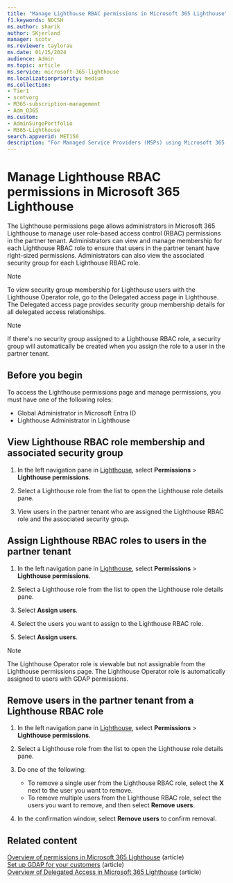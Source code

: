 ```yaml
---
title: "Manage Lighthouse RBAC permissions in Microsoft 365 Lighthouse"
f1.keywords: NOCSH
ms.author: sharik
author: SKjerland
manager: scotv
ms.reviewer: taylorau
ms.date: 01/15/2024
audience: Admin
ms.topic: article
ms.service: microsoft-365-lighthouse
ms.localizationpriority: medium
ms.collection:
- Tier1
- scotvorg
- M365-subscription-management
- Adm_O365
ms.custom:
- AdminSurgePortfolio
- M365-Lighthouse                         
search.appverid: MET150
description: "For Managed Service Providers (MSPs) using Microsoft 365 Lighthouse, learn how to manage Lighthouse role-based access control (RBAC) permissions in Microsoft 365 Lighthouse."
---
```


# Manage Lighthouse RBAC permissions in Microsoft 365 Lighthouse

The Lighthouse permissions page allows administrators in Microsoft 365 Lighthouse to manage user role-based access control (RBAC) permissions in the partner tenant. Administrators can view and manage membership for each Lighthouse RBAC role to ensure that users in the partner tenant have right-sized permissions. Administrators can also view the associated security group for each Lighthouse RBAC role.

> [!NOTE]
> To view security group membership for Lighthouse users with the Lighthouse Operator role, go to the Delegated access page in Lighthouse. The Delegated access page provides security group membership details for all delegated access relationships.

> [!NOTE]
> If there's no security group assigned to a Lighthouse RBAC role, a security group will automatically be created when you assign the role to a user in the partner tenant.

## Before you begin

To access the Lighthouse permissions page and manage permissions, you must have one of the following roles:

- Global Administrator in Microsoft Entra ID
- Lighthouse Administrator in Lighthouse

## View Lighthouse RBAC role membership and associated security group

1. In the left navigation pane in <a href="https://go.microsoft.com/fwlink/p/?linkid=2168110" target="_blank">Lighthouse</a>, select **Permissions** > **Lighthouse permissions**.
 
2. Select a Lighthouse role from the list to open the Lighthouse role details pane.
 
3. View users in the partner tenant who are assigned the Lighthouse RBAC role and the associated security group.

## Assign Lighthouse RBAC roles to users in the partner tenant

1. In the left navigation pane in <a href="https://go.microsoft.com/fwlink/p/?linkid=2168110" target="_blank">Lighthouse</a>, select **Permissions** > **Lighthouse permissions**.
 
2. Select a Lighthouse role from the list to open the Lighthouse role details pane.
 
3. Select **Assign users**.
 
4. Select the users you want to assign to the Lighthouse RBAC role.

5. Select **Assign users**.
 
> [!NOTE]
> The Lighthouse Operator role is viewable but not assignable from the Lighthouse permissions page. The Lighthouse Operator role is automatically assigned to users with GDAP permissions.

## Remove users in the partner tenant from a Lighthouse RBAC role

1. In the left navigation pane in <a href="https://go.microsoft.com/fwlink/p/?linkid=2168110" target="_blank">Lighthouse</a>, select **Permissions** > **Lighthouse permissions**.

2. Select a Lighthouse role from the list to open the Lighthouse role details pane.

3. Do one of the following:
    - To remove a single user from the Lighthouse RBAC role, select the **X** next to the user you want to remove.
    - To remove multiple users from the Lighthouse RBAC role, select the users you want to remove, and then select **Remove users**.

4. In the confirmation window, select **Remove users** to confirm removal.

## Related content

[Overview of permissions in Microsoft 365 Lighthouse](m365-lighthouse-overview-of-permissions.md) (article)\
[Set up GDAP for your customers](m365-lighthouse-setup-gdap.md) (article)\
[Overview of Delegated Access in Microsoft 365 Lighthouse](m365-lighthouse-delegated-access-overview.md) (article)
